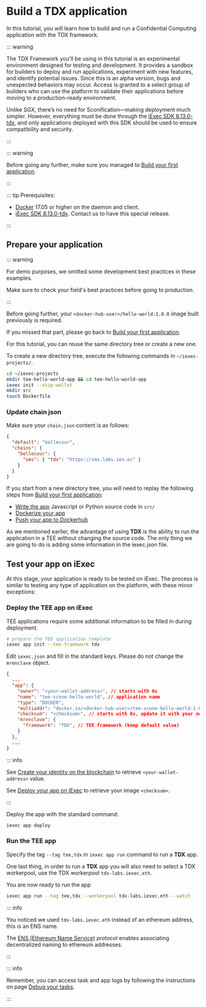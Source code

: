 # Build a TDX application

In this tutorial, you will learn how to build and run a Confidential Computing application with the TDX framework.

::: warning

The TDX Framework you’ll be using in this tutorial is an experimental environment designed for testing and development. It provides a sandbox for builders to deploy and run applications, experiment with new features, and identify potential issues. Since this is an alpha version, bugs and unexpected behaviors may occur. Access is granted to a select group of builders who can use the platform to validate their applications before moving to a production-ready environment.

Unlike SGX, there’s no need for Sconification—making deployment much simpler. However, everything must be done through the [iExec SDK 8.13.0-tdx](https://github.com/aimen-djari/iexec-sdk/tree/feature/tdx), and only applications deployed with this SDK should be used to ensure compatibility and security.

:::

::: warning

Before going any further, make sure you managed to [Build your first application](../your-first-app.md).

:::

::: tip Prerequisites:

- [Docker](https://docs.docker.com/install/) 17.05 or higher on the daemon and client.
- [iExec SDK 8.13.0-tdx](https://github.com/aimen-djari/iexec-sdk/tree/feature/tdx). Contact us to have this special release.

:::

## Prepare your application

::: warning

For demo purposes, we omitted some development best practices in these examples.

Make sure to check your field's best practices before going to production.

:::

Before going further, your `<docker-hub-user>/hello-world:1.0.0` image built previously is required.

If you missed that part, please go back to [Build your first application](../your-first-app.md).

For this tutorial, you can reuse the same directory tree or create a new one.

To create a new directory tree, execute the following commands in `~/iexec-projects/`.

```bash
cd ~/iexec-projects
mkdir tee-hello-world-app && cd tee-hello-world-app
iexec init --skip-wallet
mkdir src
touch Dockerfile
```

### Update chain json

Make sure your `chain.json` content is as follows:

```json
{
  "default": "bellecour",
  "chains": {
    "bellecour": {
      "sms": { "tdx": "https://sms.labs.iex.ec" }
    }
  }
}
```

If you start from a new directory tree, you will need to replay the following steps from [Build your first application](../your-first-app.md):

- [Write the app](../your-first-app.md#write-the-app) Javascript or Python source code in `src/`
- [Dockerize your app](../your-first-app.md#dockerize-your-app)
- [Push your app to Dockerhub](../your-first-app.md#push-your-app-to-dockerhub)

As we mentioned earlier, the advantage of using **TDX** is the ability to run the application in a TEE without changing the source code. The only thing we are going to do is adding some information in the iexec.json file.

## Test your app on iExec

At this stage, your application is ready to be tested on iExec. The process is similar to testing any type of application on the platform, with these minor exceptions:

### Deploy the TEE app on iExec

TEE applications require some additional information to be filled in during deployment.

```bash
# prepare the TEE application template
iexec app init --tee-framework tdx
```

Edit `iexec.json` and fill in the standard keys. Please do not change the `mrenclave` object.

```json
{
  ...
  "app": {
    "owner": "<your-wallet-address>", // starts with 0x
    "name": "tee-scone-hello-world", // application name
    "type": "DOCKER",
    "multiaddr": "docker.io/<docker-hub-user>/tee-scone-hello-world:1.0.0-debug", // app image
    "checksum": "<checksum>", // starts with 0x, update it with your own image digest
    "mrenclave": {
      "framework": "TDX", // TEE framework (keep default value)
  	}
  },
  ...
}
```

::: info

See [Create your identity on the blockchain](../quick-start-for-developers.md#create-your-identity-on-the-blockchain) to retrieve `<your-wallet-address>` value.

See [Deploy your app on iExec](../your-first-app.md#deploy-your-app-on-iexec) to retrieve your image `<checksum>`.

:::

Deploy the app with the standard command:

```bash
iexec app deploy
```

### Run the TEE app

Specify the tag `--tag tee,tdx` in `iexec app run` command to run a **TDX** app.

One last thing, in order to run a **TDX** app you will also need to select a TDX workerpool, use the TDX workerpool `tdx-labs.iexec.eth`.

You are now ready to run the app

```bash
iexec app run --tag tee,tdx --workerpool tdx-labs.iexec.eth --watch
```

::: info

You noticed we used `tdx-labs.iexec.eth` instead of an ethereum address, this is an ENS name.

The [ENS (Ethereum Name Service)](https://ens.domains/) protocol enables associating decentralized naming to ethereum addresses.

:::

::: info

Remember, you can access task and app logs by following the instructions on page [Debug your tasks](../advanced/task-feedback.md).

:::
